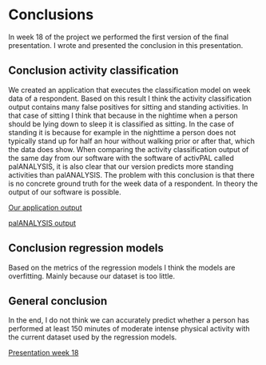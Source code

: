 # Conclusions

In week 18 of the project we performed the first version of the final presentation. I wrote and presented the conclusion in this presentation.

## Conclusion activity classification
We created an application that executes the classification model on week data of a respondent. Based on this result I think the activity classification output contains many false positives for sitting and standing activities. In that case of sitting I think that because in the nightime when a person should be lying down to sleep it is classified as sitting. In the case of standing it is because for example in the nighttime a person does not typically stand up for half an hour without walking prior or after that, which the data does show. When comparing the activity classification output of the same day from our software with the software of activPAL called palANALYSIS, it is also clear that our version predicts more standing activities than palANALYSIS. The problem with this conclusion is that there is no concrete ground truth for the week data of a respondent. In theory the output of our software is possible. 

[Our application output](evidence/application-output.png)

[palANALYSIS output](evidence/palANALYSIS-output.jpeg)

## Conclusion regression models
Based on the metrics of the regression models I think the models are overfitting. Mainly because our dataset is too little. 

## General conclusion
In the end, I do not think we can accurately predict whether a person has performed at least 150 minutes of moderate intense physical activity with the current dataset used by the regression models. 


[Presentation week 18](../../evidence/presentations/08-01-2021-external-presentation-week-18.pdf)